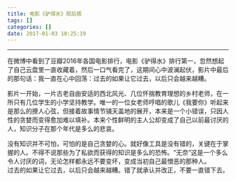 ```yaml
---
title: 电影《驴得水》观后感
tags: []
categories: []
date: 2017-01-03 10:25:19
---
```


----
在微博中看到了豆瓣2016年各国电影排行，电影《驴得水》排行第一，忽然想起了自己云盘里一直收藏着，然后一口气看完了，这期间心中波澜起伏，影片中最后的那句话：我一直在心中回荡：过去的如果让它过去，以后只会越来越糟。
<!--more-->
影片一开始，一片古老自由安适的西北风光、几位怀揣教育理想的乡村老师，在一所只有几位学生的小学坚持教学。唯一的一位女老师哼唱的歌儿《我要你》听起来是那么的撩人心弦，但接着故事情节铺天盖地的展开，本来是一个小错误，只因人性的贪婪而变得愈加难以填补。本来个性鲜明的主人公却变成了自己以前最讨厌的人，知识分子在那个年代是多么的悲哀。

没有知识并不可怕，可怕的是自己贪婪的心。就好像工具是没有错的，关键在于掌握的人。不得不说那些为了私欲而获得的知识是多么的恐怖。“无奈”这是一个多么令人讨厌的词，无论怎样都永远不要变坏，变成当初自己最憎恶的那种人。
         
过去的如果让它过去，以后只会越来越糟。错了就承认并改正，不要一直错下去。